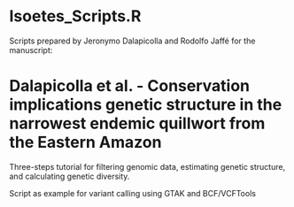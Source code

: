 # Isoetes_Scripts.R

Scripts prepared by Jeronymo Dalapicolla and Rodolfo Jaffé for the manuscript:

# Dalapicolla et al. - Conservation implications genetic structure in the narrowest endemic quillwort from the Eastern Amazon

Three-steps tutorial for filtering genomic data, estimating genetic structure, and calculating genetic diversity.

Script as example for variant calling using GTAK and BCF/VCFTools
